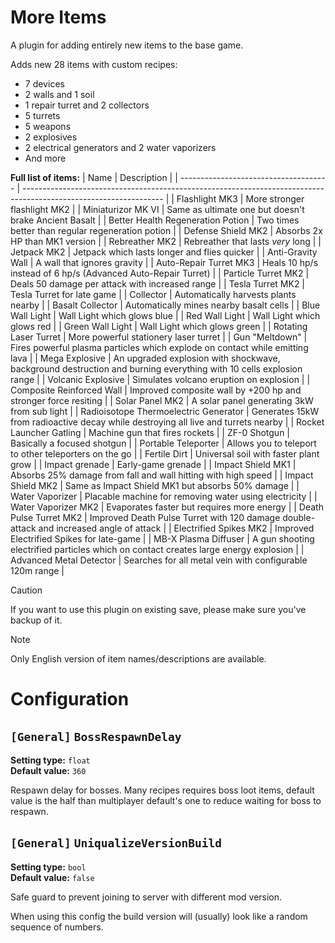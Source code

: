 
# More Items

A plugin for adding entirely new items to the base game.

Adds new 28 items with custom recipes:
- 7 devices
- 2 walls and 1 soil
- 1 repair turret and 2 collectors
- 5 turrets
- 5 weapons
- 2 explosives
- 2 electrical generators and 2 water vaporizers
- And more

**Full list of items:**
| Name                                  | Description                                                                                                       |
| ------------------------------------- | ----------------------------------------------------------------------------------------------------------------- |
| Flashlight MK3                        | More stronger flashlight MK2                                                                                      |
| Miniaturizor MK VI                    | Same as ultimate one but doesn't brake Ancient Basalt                                                             |
| Better Health Regeneration Potion     | Two times better than regular regeneration potion                                                                 |
| Defense Shield MK2                    | Absorbs 2x HP than MK1 version                                                                                    |
| Rebreather MK2                        | Rebreather that lasts *very* long                                                                                 |
| Jetpack MK2                           | Jetpack which lasts longer and flies quicker                                                                      |
| Anti-Gravity Wall                     | A wall that ignores gravity                                                                                       |
| Auto-Repair Turret MK3                | Heals 10 hp/s instead of 6 hp/s (Advanced Auto-Repair Turret)                                                     |
| Particle Turret MK2                   | Deals 50 damage per attack with increased range                                                                   |
| Tesla Turret MK2                      | Tesla Turret for late game                                                                                        |
| Collector                             | Automatically harvests plants nearby                                                                              |
| Basalt Collector                      | Automatically mines nearby basalt cells                                                                           |
| Blue Wall Light                       | Wall Light which glows blue                                                                                       |
| Red Wall Light                        | Wall Light which glows red                                                                                        |
| Green Wall Light                      | Wall Light which glows green                                                                                      |
| Rotating Laser Turret                 | More powerful stationery laser turret                                                                             |
| Gun "Meltdown"                        | Fires powerful plasma particles which explode on contact while emitting lava                                      |
| Mega Explosive                        | An upgraded explosion with shockwave, background destruction and burning everything with 10 cells explosion range |
| Volcanic Explosive                    | Simulates volcano eruption on explosion                                                                           |
| Composite Reinforced Wall             | Improved composite wall by +200 hp and stronger force resiting                                                    |
| Solar Panel MK2                       | A solar panel generating 3kW from sub light                                                                       |
| Radioisotope Thermoelectric Generator | Generates 15kW from radioactive decay while destroying all live and turrets nearby                                |
| Rocket Launcher Gatling               | Machine gun that fires rockets                                                                                    |
| ZF-0 Shotgun                          | Basically a focused shotgun                                                                                       |
| Portable Teleporter                   | Allows you to teleport to other teleporters on the go                                                             |
| Fertile Dirt                          | Universal soil with faster plant grow                                                                             |
| Impact grenade                        | Early-game grenade                                                                                                |
| Impact Shield MK1                     | Absorbs 25% damage from fall and wall hitting with high speed                                                     |
| Impact Shield MK2                     | Same as Impact Shield MK1 but absorbs 50% damage                                                                  |
| Water Vaporizer                       | Placable machine for removing water using electricity                                                             |
| Water Vaporizer MK2                   | Evaporates faster but requires more energy                                                                        |
| Death Pulse Turret MK2                | Improved Death Pulse Turret with 120 damage double-attack and increased angle of attack                           |
| Electrified Spikes MK2                | Improved Electrified Spikes for late-game                                                                         |
| MB-X Plasma Diffuser                  | A gun shooting electrified particles which on contact creates large energy explosion                              |
| Advanced Metal Detector               | Searches for all metal vein with configurable 120m range                                                          |

> [!CAUTION]
> If you want to use this plugin on existing save, please make sure you've backup of it.

> [!NOTE]
> Only English version of item names/descriptions are available.

# Configuration

## `[General]` `BossRespawnDelay`

**Setting type:** `float` \
**Default value:** `360`

Respawn delay for bosses.
Many recipes requires boss loot items, default value is the half than multiplayer default's one to reduce waiting for boss to respawn.

## `[General]` `UniqualizeVersionBuild`

**Setting type:** `bool` \
**Default value:** `false`

Safe guard to prevent joining to server with different mod version.

When using this config the build version will (usually) look like a random sequence of numbers.
